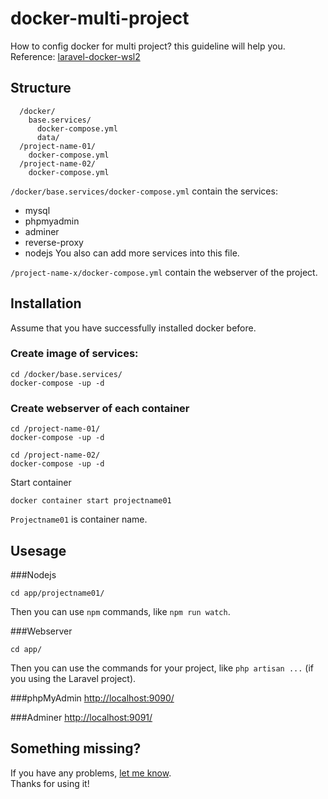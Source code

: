 # docker-multi-project
How to config docker for multi project? this guideline will help you.
Reference: [laravel-docker-wsl2](https://github.com/tdkhoavn/laravel-docker-wsl2)

## Structure
```
  /docker/
    base.services/
      docker-compose.yml
      data/
  /project-name-01/
    docker-compose.yml
  /project-name-02/
    docker-compose.yml
```
`/docker/base.services/docker-compose.yml` contain the services: 
 - mysql
 - phpmyadmin
 - adminer
 - reverse-proxy
 - nodejs
You also can add more services into this file.

`/project-name-x/docker-compose.yml` contain the webserver of the project.

## Installation
Assume that you have successfully installed docker before.
### Create image of services:
```
cd /docker/base.services/
docker-compose -up -d
```

### Create webserver of each container
```
cd /project-name-01/
docker-compose -up -d

cd /project-name-02/
docker-compose -up -d
```
Start container
```
docker container start projectname01
```
`Projectname01` is container name.

## Usesage
###Nodejs
```
cd app/projectname01/
```
Then you can use `npm` commands, like `npm run watch`.

###Webserver
```
cd app/
```
Then you can use the commands for your project, like `php artisan ...` (if you using the Laravel project).

###phpMyAdmin
[http://localhost:9090/](http://localhost:9090/)

###Adminer
[http://localhost:9091/](http://localhost:9091/)

## Something missing?

If you have any problems, [let me know](https://github.com/hocwebchuan/ReactMySQL-View-Insert-Update-Delete/issues).<br>
Thanks for using it!